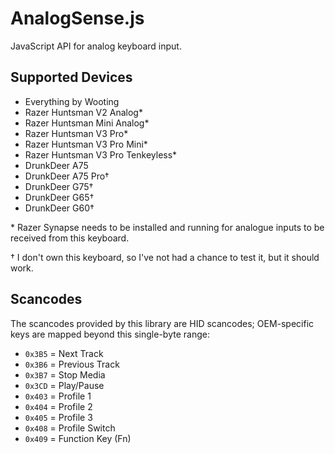 # AnalogSense.js

JavaScript API for analog keyboard input.

## Supported Devices

- Everything by Wooting
- Razer Huntsman V2 Analog*
- Razer Huntsman Mini Analog*
- Razer Huntsman V3 Pro*
- Razer Huntsman V3 Pro Mini*
- Razer Huntsman V3 Pro Tenkeyless*
- DrunkDeer A75
- DrunkDeer A75 Pro†
- DrunkDeer G75†
- DrunkDeer G65†
- DrunkDeer G60†

\* Razer Synapse needs to be installed and running for analogue inputs to be received from this keyboard.

† I don't own this keyboard, so I've not had a chance to test it, but it should work.

## Scancodes

The scancodes provided by this library are HID scancodes; OEM-specific keys are mapped beyond this single-byte range:
- `0x3B5` = Next Track
- `0x3B6` = Previous Track 
- `0x3B7` = Stop Media
- `0x3CD` = Play/Pause
- `0x403` = Profile 1
- `0x404` = Profile 2
- `0x405` = Profile 3
- `0x408` = Profile Switch
- `0x409` = Function Key (Fn)
